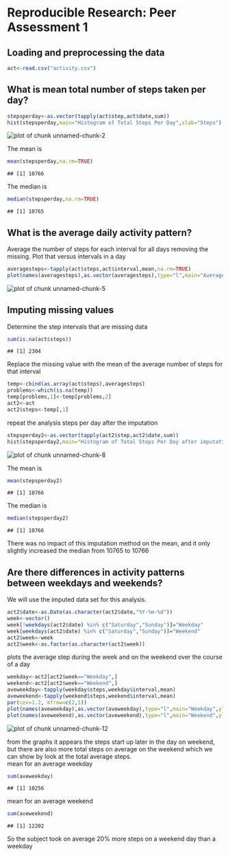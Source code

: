 # Reproducible Research: Peer Assessment 1


## Loading and preprocessing the data

```r
act<-read.csv("activity.csv")
```
## What is mean total number of steps taken per day?

```r
stepsperday<-as.vector(tapply(act$step,act$date,sum))  
hist(stepsperday,main="Histogram of Total Steps Per Day",xlab="Steps")  
```

![plot of chunk unnamed-chunk-2](figure/unnamed-chunk-2.png) 
  
The mean is

```r
mean(stepsperday,na.rm=TRUE)  
```

```
## [1] 10766
```
The median is

```r
median(stepsperday,na.rm=TRUE)  
```

```
## [1] 10765
```
## What is the average daily activity pattern?
Average the number of steps for each interval for all days
removing the missing. Plot that versus intervals in a day

```r
averagesteps<-tapply(act$steps,act$interval,mean,na.rm=TRUE)
plot(names(averagesteps),as.vector(averagesteps),type="l",main="Average Steps per Interval",ylab="Steps",xlab="interval")
```

![plot of chunk unnamed-chunk-5](figure/unnamed-chunk-5.png) 
  
## Imputing missing values
Determine the step intervals that are missing data

```r
sum(is.na(act$steps))
```

```
## [1] 2304
```
Replace the missing value with the mean of the average number of steps for that interval

```r
temp<-cbind(as.array(act$steps),averagesteps)
problems<-which(is.na(temp))
temp[problems,1]<-temp[problems,2]
act2<-act
act2$steps<-temp[,1]
```
repeat the analysis steps per day after the imputation

```r
stepsperday2<-as.vector(tapply(act2$step,act2$date,sum))  
hist(stepsperday2,main="Histogram of Total Steps Per Day after imputation",xlab="Steps")  
```

![plot of chunk unnamed-chunk-8](figure/unnamed-chunk-8.png) 
  
The mean is

```r
mean(stepsperday2)  
```

```
## [1] 10766
```
The median is

```r
median(stepsperday2)  
```

```
## [1] 10766
```
There was no impact of this imputation method on the mean, and it only slightly increased the median from 10765 to 10766  
## Are there differences in activity patterns between weekdays and weekends?  
We will use the imputed data set for this analysis.

```r
act2$date<-as.Date(as.character(act2$date,"%Y-%m-%d"))
week<-vector()
week[!weekdays(act2$date) %in% c("Saturday","Sunday")]="Weekday"
week[weekdays(act2$date) %in% c("Saturday","Sunday")]="Weekend"
act2$week<-week
act2$week<-as.factor(as.character(act2$week))
```
plots the average step during the week and on the weekend over the course of a day

```r
weekday<-act2[act2$week=="Weekday",]
weekend<-act2[act2$week=="Weekend",]
aveweekday<-tapply(weekday$steps,weekday$interval,mean)
aveweekend<-tapply(weekend$steps,weekend$interval,mean)
par(cex=1.2, mfrow=c(2,1))
plot(names(aveweekday),as.vector(aveweekday),type="l",main="Weekday",ylab="Steps",xlab="Interval")
plot(names(aveweekend),as.vector(aveweekend),type="l",main="Weekend",ylab="Steps",xlab="Interval",col="blue")     
```

![plot of chunk unnamed-chunk-12](figure/unnamed-chunk-12.png) 
  
from the graphs it appears the steps start up later in the day on weekend, but there are also more total steps on average on the weekend which we can show by look at the total average steps.  
mean for an average weekday

```r
sum(aveweekday)
```

```
## [1] 10256
```
mean for an average weekend  

```r
sum(aveweekend)
```

```
## [1] 12202
```
  
So the subject took on average 20% more steps on a weekend day than a weekday

